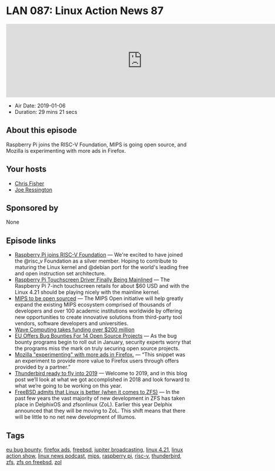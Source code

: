 # LAN 087: Linux Action News 87

<iframe src="https://player.fireside.fm/v2/DAcK9LdX+vpz_c9m-?theme=dark" width="740" height="200" frameborder="0" scrolling="no"></iframe>

* Air Date: 2019-01-06
* Duration: 29 mins 21 secs

## About this episode

Raspberry Pi joins the RISC-V Foundation, MIPS is going open source, and Mozilla is experimenting with more ads in Firefox.

## Your hosts
* [Chris Fisher](https://linuxactionnews.com/hosts/chris)
* [Joe Ressington](https://linuxactionnews.com/hosts/joe)

## Sponsored by

None



## Episode links

  * [Raspberry Pi joins RISC-V Foundation](https://twitter.com/Raspberry_Pi/status/1081187761418317824 "Raspberry Pi joins RISC-V Foundation") — We're excited to have joined the @risc_v Foundation as a silver member. Hoping to contribute to maturing the Linux kernel and @debian port for the world's leading free and open instruction set architecture.
  * [Raspberry Pi Touchscreen Driver Finally Being Mainlined](https://www.phoronix.com/scan.php?page=news_item&px=RPi-Touchscreen-Driver-Mainline "Raspberry Pi Touchscreen Driver Finally Being Mainlined") — The Raspberry Pi 7-inch touchscreen retails for about $60 USD and with the Linux 4.21 should be playing nicely with the mainline kernel.
  * [MIPS to be open sourced](https://wavecomp.ai/wave-computing-launches-the-mips-open-initiative "MIPS to be open sourced") — The MIPS Open initiative will help greatly expand the existing MIPS ecosystem comprised of thousands of developers and over 100 academic institutions worldwide by offering new opportunities to create innovative solutions from third-party tool vendors, software developers and universities. 
  * [Wave Computing takes funding over $200 million](http://www.eenewseurope.com/news/wave-computing-takes-funding-over-200-million "Wave Computing takes funding over $200 million")
  * [EU Offers Bug Bounties For 14 Open Source Projects](https://threatpost.com/eu-offers-bug-bounties-for-14-open-source-projects/140473/ "EU Offers Bug Bounties For 14 Open Source Projects") — As the bug bounty programs begin to roll out in January, security experts worry that the programs miss the mark on truly securing open source projects.
  * [Mozilla "experimenting" with more ads in Firefox.](https://venturebeat.com/2018/12/31/mozilla-ad-on-firefoxs-new-tab-page-was-just-another-experiment/ "Mozilla ") — “This snippet was an experiment to provide more value to Firefox users through offers provided by a partner.”
  * [Thunderbird ready to fly into 2019](https://blog.mozilla.org/thunderbird/2019/01/thunderbird-in-2019/ "Thunderbird ready to fly into 2019") — Welcome to 2019, and in this blog post we’ll look at what we got accomplished in 2018 and look forward to what we’re going to be working on this year.
  * [FreeBSD admits that Linux is better (when it comes to ZFS)](https://lists.freebsd.org/pipermail/freebsd-current/2018-December/072422.html "FreeBSD admits that Linux is better \(when it comes to ZFS\)") — In the past few years the vast majority of new development in ZFS has taken place in DelphixOS and zfsonlinux (ZoL). Earlier this year Delphix announced that they will be moving to ZoL. This shift means that there will be little to no net new development of Illumos. 



## Tags

[eu bug bounty](https://linuxactionnews.com/tags/eu%20bug%20bounty), [firefox ads](https://linuxactionnews.com/tags/firefox%20ads), [freebsd](https://linuxactionnews.com/tags/freebsd), [jupiter broadcasting](https://linuxactionnews.com/tags/jupiter%20broadcasting), [linux 4.21](https://linuxactionnews.com/tags/linux%204.21), [linux action show](https://linuxactionnews.com/tags/linux%20action%20show), [linux news podcast](https://linuxactionnews.com/tags/linux%20news%20podcast), [mips](https://linuxactionnews.com/tags/mips), [raspberry pi](https://linuxactionnews.com/tags/raspberry%20pi), [risc-v](https://linuxactionnews.com/tags/risc-v), [thunderbird](https://linuxactionnews.com/tags/thunderbird), [zfs](https://linuxactionnews.com/tags/zfs), [zfs on freebsd](https://linuxactionnews.com/tags/zfs%20on%20freebsd), [zol](https://linuxactionnews.com/tags/zol)